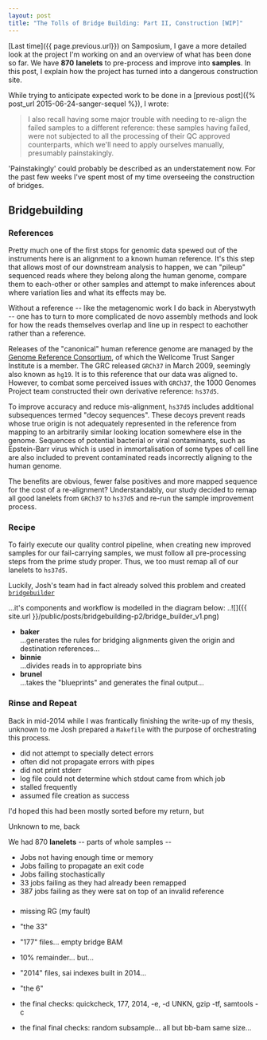 ```yaml
---
layout: post
title: "The Tolls of Bridge Building: Part II, Construction [WIP]"
---
```


[Last time]({{ page.previous.url}}) on Samposium, I gave a more detailed look at the project I'm working
on and an overview of what has been done so far. We have **870** **lanelets** to pre-process and improve
into **samples**. In this post, I explain how the project has turned into a dangerous construction site.

While trying to anticipate expected work to be done in a [previous post]({% post_url 2015-06-24-sanger-sequel %}), I wrote:
> I also recall having some major trouble with needing to re-align the failed samples to a different reference: these
samples having failed, were not subjected to all the processing of their QC approved counterparts, which we'll need
to apply ourselves manually, presumably painstakingly.

'Painstakingly' could probably be described as an understatement now. For the past few weeks I've spent
most of my time overseeing the construction of bridges.

## Bridgebuilding
### References
Pretty much one of the first stops for genomic data spewed out of the instruments here is an alignment
to a known human reference. It's this step that allows most of our downstream analysis to happen, we
can "pileup" sequenced reads where they belong along the human genome, compare them to each-other
or other samples and attempt to make inferences about where variation lies and what its effects may be.

Without a reference -- like the metagenomic work I do back in Aberystwyth -- one has to turn to more
complicated de novo assembly methods and look for how the reads themselves overlap and line up in
respect to eachother rather than a reference.

Releases of the "canonical" human reference genome are managed by the
[Genome Reference Consortium](http://www.ncbi.nlm.nih.gov/projects/genome/assembly/grc/), of which
the Wellcome Trust Sanger Institute is a member. The GRC released `GRCh37` in March 2009, seemingly
also known as `hg19`. It is to this reference that our data was aligned to. However, to combat some
perceived issues with `GRCh37`, the 1000 Genomes Project team constructed their own derivative reference:
`hs37d5`.

To improve accuracy and reduce mis-alignment, `hs37d5` includes additional subsequences termed "decoy
sequences". These decoys prevent reads whose true origin is not adequately represented in the reference
from mapping to an arbitrarily similar looking location somewhere else in the genome. Sequences
of potential bacterial or viral contaminants, such as Epstein-Barr virus which is used in immortalisation
of some types of cell line are also included to prevent contaminated reads incorrectly aligning to the
human genome.

The benefits are obvious, fewer false positives and more mapped sequence for the cost of a re-alignment?
Understandably, our study decided to remap all good lanelets from `GRCh37` to `hs37d5` and re-run the
sample improvement process.

### Recipe
To fairly execute our quality control pipeline, when creating new improved samples for our fail-carrying
samples, we must follow all pre-processing steps from the prime study proper. Thus, we too must remap all of
our lanelets to `hs37d5`.

Luckily, Josh's team had in fact already solved this problem and created
[`bridgebuilder`](https://github.com/wtsi-hgi/bridgebuilder)

...it's components and workflow is modelled in the diagram below:
..![]({{ site.url }}/public/posts/bridgebuilding-p2/bridge_builder_v1.png)

* **baker**  
  ...generates the rules for bridging alignments given the origin and destination references...
* **binnie**  
  ...divides reads in to appropriate bins
* **brunel**  
  ...takes the "blueprints" and generates the final output...


### Rinse and Repeat
Back in mid-2014 while I was frantically finishing the write-up of my thesis, unknown to me
Josh prepared a `Makefile` with the purpose of orchestrating this process.

* did not attempt to specially detect errors
* often did not propagate errors with pipes
* did not print stderr
* log file could not determine which stdout came from which job
* stalled frequently
* assumed file creation as success

I'd hoped this had been mostly sorted before my return, but 

Unknown to me, back 

We had 870
**lanelets** -- parts of whole samples -- 


* Jobs not having enough time or memory
* Jobs failing to propagate an exit code
* Jobs failing stochastically
* 33 jobs failing as they had already been remapped
* 387 jobs failing as they were sat on top of an invalid reference

###
* missing RG (my fault)
* "the 33"
* "177" files... empty bridge BAM
* 10% remainder... but...
* "2014" files, sai indexes built in 2014...
* "the 6"


* the final checks: quickcheck, 177, 2014, -e, -d UNKN, gzip -tf, samtools -c
* the final final checks: random subsample... all but bb-bam same size...
